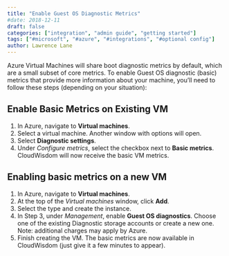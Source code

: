 ```yaml
---
title: "Enable Guest OS Diagnostic Metrics"
#date: 2018-12-11
draft: false
categories: ["integration", "admin guide", "getting started"]
tags: ["#microsoft", "#azure", "#integrations", "#optional config"]
author: Lawrence Lane
---
```


Azure Virtual Machines will share boot diagnostic metrics by default, which are a small subset of core metrics. To enable Guest OS diagnostic (basic) metrics that provide more information about your machine, you’ll need to follow these steps (depending on your situation):

## Enable Basic Metrics on Existing VM
1. In Azure, navigate to **Virtual machines**.
2. Select a virtual machine. Another window with options will open.
3. Select **Diagnostic settings**.
4. Under _Configure metrics_, select the checkbox next to **Basic metrics**. CloudWisdom will now receive the basic VM metrics.

## Enabling basic metrics on a new VM
1. In Azure, navigate to **Virtual machines**.
2. At the top of the _Virtual machines_ window, click **Add**.
3. Select the type and create the instance.
4. In Step 3, under _Management_, enable **Guest OS diagnostics**. Choose one of the existing Diagnostic storage accounts or create a new one. Note: additional charges may apply by Azure.
5. Finish creating the VM. The basic metrics are now available in CloudWisdom (just give it a few minutes to appear).
